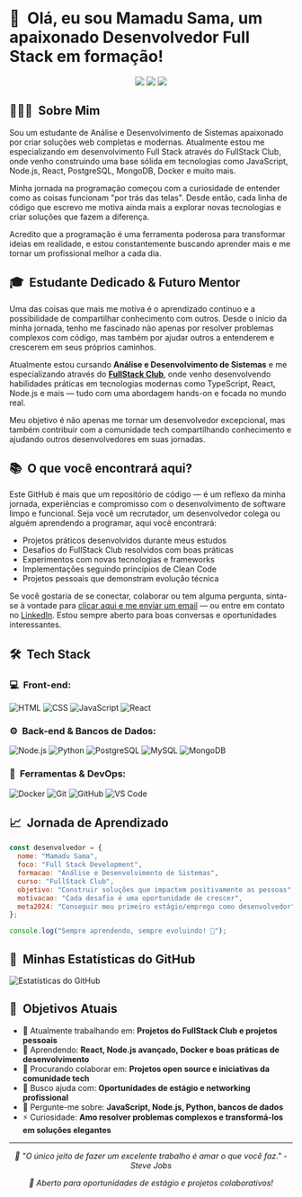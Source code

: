 # 👋 &nbsp;Olá, eu sou Mamadu Sama, um apaixonado Desenvolvedor Full Stack em formação!

<p align="center">
<a href="https://www.linkedin.com/in/mamadusama"><img src="https://img.shields.io/badge/-Meu%20LinkedIn-0077B5?style=flat-square&logo=linkedin&logoColor=white"/></a>
<a href="https://instagram.com/[seu-instagram]"><img src="https://img.shields.io/badge/-Meu%20Instagram-E4405F?style=flat-square&logo=Instagram&logoColor=white"/></a>
<a href="mailto:mamadusama19@gmail.com"><img src="https://img.shields.io/badge/-Me%20Envie%20uma%20Mensagem-D14836?style=flat-square&logo=Gmail&logoColor=white"/></a>
</p>

<h2> 👨🏻‍💻 &nbsp;Sobre Mim </h2>

Sou um estudante de Análise e Desenvolvimento de Sistemas apaixonado por criar soluções web completas e modernas. Atualmente estou me especializando em desenvolvimento Full Stack através do FullStack Club, onde venho construindo uma base sólida em tecnologias como JavaScript, Node.js, React, PostgreSQL, MongoDB, Docker e muito mais.

Minha jornada na programação começou com a curiosidade de entender como as coisas funcionam "por trás das telas". Desde então, cada linha de código que escrevo me motiva ainda mais a explorar novas tecnologias e criar soluções que fazem a diferença.

Acredito que a programação é uma ferramenta poderosa para transformar ideias em realidade, e estou constantemente buscando aprender mais e me tornar um profissional melhor a cada dia.

<h2> 🎓 &nbsp;Estudante Dedicado & Futuro Mentor </h2>

Uma das coisas que mais me motiva é o aprendizado contínuo e a possibilidade de compartilhar conhecimento com outros. Desde o início da minha jornada, tenho me fascinado não apenas por resolver problemas complexos com código, mas também por ajudar outros a entenderem e crescerem em seus próprios caminhos.

Atualmente estou cursando **Análise e Desenvolvimento de Sistemas** e me especializando através do **[FullStack Club](https://www.fullstackclub.com.br/)**, onde venho desenvolvendo habilidades práticas em tecnologias modernas como TypeScript, React, Node.js e mais — tudo com uma abordagem hands-on e focada no mundo real.

Meu objetivo é não apenas me tornar um desenvolvedor excepcional, mas também contribuir com a comunidade tech compartilhando conhecimento e ajudando outros desenvolvedores em suas jornadas.

<h2> 📚 &nbsp;O que você encontrará aqui?</h2>

Este GitHub é mais que um repositório de código — é um reflexo da minha jornada, experiências e compromisso com o desenvolvimento de software limpo e funcional. Seja você um recrutador, um desenvolvedor colega ou alguém aprendendo a programar, aqui você encontrará:

- Projetos práticos desenvolvidos durante meus estudos
- Desafios do FullStack Club resolvidos com boas práticas
- Experimentos com novas tecnologias e frameworks
- Implementações seguindo princípios de Clean Code
- Projetos pessoais que demonstram evolução técnica
  
Se você gostaria de se conectar, colaborar ou tem alguma pergunta, sinta-se à vontade para <a href="mailto:mamadusama19@gmail.com">clicar aqui e me enviar um email</a> — ou entre em contato no <a href="https://www.linkedin.com/in/mamadusmadev/">LinkedIn</a>. Estou sempre aberto para boas conversas e oportunidades interessantes.

<h2> 🛠 &nbsp;Tech Stack</h2>
<h3>💻 &nbsp;Front-end:</h3>

![HTML](https://img.shields.io/badge/-HTML-333333?style=flat&logo=HTML5)
![CSS](https://img.shields.io/badge/-CSS-333333?style=flat&logo=CSS3&logoColor=1572B6)
![JavaScript](https://img.shields.io/badge/-JavaScript-333333?style=flat&logo=javascript)
![React](https://img.shields.io/badge/-React-333333?style=flat&logo=react)

<h3>⚙️ &nbsp;Back-end & Bancos de Dados:</h3>

![Node.js](https://img.shields.io/badge/-Node.js-333333?style=flat&logo=node.js)
![Python](https://img.shields.io/badge/-Python-333333?style=flat&logo=python)
![PostgreSQL](https://img.shields.io/badge/-PostgreSQL-333333?style=flat&logo=postgresql)
![MySQL](https://img.shields.io/badge/-MySQL-333333?style=flat&logo=mysql)
![MongoDB](https://img.shields.io/badge/-MongoDB-333333?style=flat&logo=mongodb)

<h3>🔧 &nbsp;Ferramentas & DevOps:</h3>

![Docker](https://img.shields.io/badge/-Docker-333333?style=flat&logo=docker)
![Git](https://img.shields.io/badge/-Git-333333?style=flat&logo=git)
![GitHub](https://img.shields.io/badge/-GitHub-333333?style=flat&logo=github)
![VS Code](https://img.shields.io/badge/-VS%20Code-333333?style=flat&logo=visual-studio-code&logoColor=007ACC)

<h2>📈 &nbsp;Jornada de Aprendizado</h2>

```javascript
const desenvolvedor = {
  nome: "Mamadu Sama",
  foco: "Full Stack Development",
  formacao: "Análise e Desenvolvimento de Sistemas",
  curso: "FullStack Club",
  objetivo: "Construir soluções que impactem positivamente as pessoas",
  motivacao: "Cada desafio é uma oportunidade de crescer",
  meta2024: "Conseguir meu primeiro estágio/emprego como desenvolvedor"
};

console.log("Sempre aprendendo, sempre evoluindo! 🚀");
```

<h2>🚀 &nbsp;Minhas Estatísticas do GitHub</h2>

![Estatísticas do GitHub](https://github-readme-stats.vercel.app/api?username=mamadusamadev&show_icons=true&theme=dracula)

<h2>🎯 &nbsp;Objetivos Atuais</h2>

- 🔭 Atualmente trabalhando em: **Projetos do FullStack Club e projetos pessoais**
- 🌱 Aprendendo: **React, Node.js avançado, Docker e boas práticas de desenvolvimento**
- 👯 Procurando colaborar em: **Projetos open source e iniciativas da comunidade tech**
- 🤔 Busco ajuda com: **Oportunidades de estágio e networking profissional**
- 💬 Pergunte-me sobre: **JavaScript, Node.js, Python, bancos de dados**
- ⚡ Curiosidade: **Amo resolver problemas complexos e transformá-los em soluções elegantes**

---

<p align="center">
  <i>🚀 "O único jeito de fazer um excelente trabalho é amar o que você faz." - Steve Jobs</i>
</p>

<p align="center">
  <i>💼 Aberto para oportunidades de estágio e projetos colaborativos!</i>
</p>
